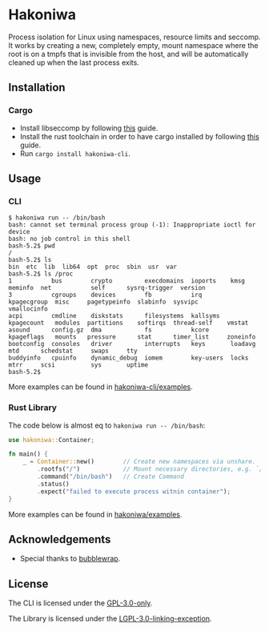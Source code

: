 # Hakoniwa

Process isolation for Linux using namespaces, resource limits and seccomp. It
works by creating a new, completely empty, mount namespace where the root is
on a tmpfs that is invisible from the host, and will be automatically cleaned
up when the last process exits.

## Installation

### Cargo

- Install libseccomp by following [this](https://github.com/libseccomp-rs/libseccomp-rs#requirements) guide.
- Install the rust toolchain in order to have cargo installed by following [this](https://www.rust-lang.org/tools/install) guide.
- Run `cargo install hakoniwa-cli`.

## Usage

### CLI

```console
$ hakoniwa run -- /bin/bash
bash: cannot set terminal process group (-1): Inappropriate ioctl for device
bash: no job control in this shell
bash-5.2$ pwd
/
bash-5.2$ ls
bin  etc  lib  lib64  opt  proc  sbin  usr  var
bash-5.2$ ls /proc
1           bus        crypto         execdomains  ioports    kmsg         meminfo  net           self      sysrq-trigger  version
3           cgroups    devices        fb           irq        kpagecgroup  misc     pagetypeinfo  slabinfo  sysvipc        vmallocinfo
acpi        cmdline    diskstats      filesystems  kallsyms   kpagecount   modules  partitions    softirqs  thread-self    vmstat
asound      config.gz  dma            fs           kcore      kpageflags   mounts   pressure      stat      timer_list     zoneinfo
bootconfig  consoles   driver         interrupts   keys       loadavg      mtd      schedstat     swaps     tty
buddyinfo   cpuinfo    dynamic_debug  iomem        key-users  locks        mtrr     scsi          sys       uptime
bash-5.2$
```

More examples can be found in [hakoniwa-cli/examples](./hakoniwa-cli/examples).

### Rust Library

The code below is almost eq to `hakoniwa run -- /bin/bash`:

```rust
use hakoniwa::Container;

fn main() {
    _ = Container::new()        // Create new namespaces via unshare.
        .rootfs("/")            // Mount necessary directories, e.g. `/bin`
        .command("/bin/bash")   // Create Command
        .status()
        .expect("failed to execute process witnin container");
}
```

More examples can be found in [hakoniwa/examples](./hakoniwa/examples).

## Acknowledgements

- Special thanks to [bubblewrap](https://github.com/containers/bubblewrap).

## License

The CLI is licensed under the [GPL-3.0-only](./hakoniwa-cli/LICENSE).

The Library is licensed under the [LGPL-3.0-linking-exception](./hakoniwa/LICENSE).
